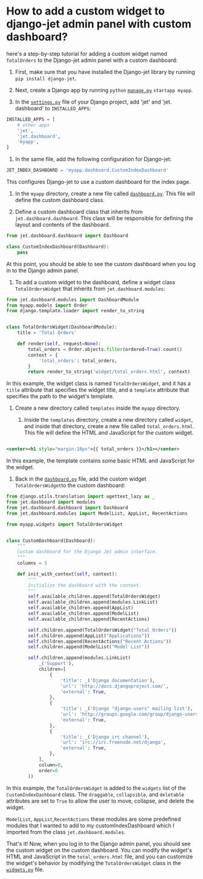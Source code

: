 # How to add a custom widget to django-jet admin panel with custom dashboard?

here's a step-by-step tutorial for adding a custom widget named `TotalOrders` to the Django-jet admin panel with a custom dashboard:

1. First, make sure that you have installed the Django-jet library by running `pip install django-jet`.
    
2. Next, create a Django app by running `python` [`manage.py`](http://manage.py) `startapp myapp`.
    
3. In the [`settings.py`](http://settings.py) file of your Django project, add 'jet' and 'jet. dashboard' to `INSTALLED_APPS`:
    

```python
INSTALLED_APPS = [
    # other apps
    'jet',
    'jet.dashboard',
    'myapp',
]
```

1. In the same file, add the following configuration for Django-jet:
    

```python
JET_INDEX_DASHBOARD = 'myapp.dashboard.CustomIndexDashboard'
```

This configures Django-jet to use a custom dashboard for the index page.

1. In the `myapp` directory, create a new file called [`dashboard.py`](http://dashboard.py). This file will define the custom dashboard class.
    
2. Define a custom dashboard class that inherits from `jet.dashboard.dashboard`. This class will be responsible for defining the layout and contents of the dashboard.
    

```python
from jet.dashboard.dashboard import Dashboard

class CustomIndexDashboard(Dashboard):
    pass
```

At this point, you should be able to see the custom dashboard when you log in to the Django admin panel.

1. To add a custom widget to the dashboard, define a widget class `TotalOrdersWidget` that inherits from `jet.dashboard.modules`:
    

```python
from jet.dashboard.modules import DashboardModule
from myapp.models import Order
from django.template.loader import render_to_string


class TotalOrdersWidget(DashboardModule):
    title = 'Total Orders'

    def render(self, request=None):
        total_orders = Order.objects.filter(ordered=True).count()
        context = {
            'total_orders': total_orders,
        }
        return render_to_string('widget/total_orders.html', context)
```

In this example, the widget class is named `TotalOrdersWidget`, and it has a `title` attribute that specifies the widget title, and a `template` attribute that specifies the path to the widget's template.

1. Create a new directory called `templates` inside the `myapp` directory.
    
    1. Inside the `templates` directory, create a new directory called `widget`, and inside that directory, create a new file called `total_orders.html`. This file will define the HTML and JavaScript for the custom widget.
        

```xml

<center><h1 style="margin:10px">{{ total_orders }}</h1></center>
```

In this example, the template contains some basic HTML and JavaScript for the widget.

1. Back in the [`dashboard.py`](http://dashboard.py) file, add the custom widget `TotalOrdersWidget`to the custom dashboard:
    

```python
from django.utils.translation import ugettext_lazy as _
from jet.dashboard import modules
from jet.dashboard.dashboard import Dashboard
from jet.dashboard.modules import ModelList, AppList, RecentActions

from myapp.widgets import TotalOrdersWidget


class CustomDashboard(Dashboard):
    """
    Custom dashboard for the Django Jet admin interface.
    """
    columns = 3

    def init_with_context(self, context):
        """
        Initialize the dashboard with the context.
        """
        self.available_children.append(TotalOrdersWidget)
        self.available_children.append(modules.LinkList)
        self.available_children.append(AppList)
        self.available_children.append(ModelList)
        self.available_children.append(RecentActions)

        self.children.append(TotalOrdersWidget("Total Orders"))
        self.children.append(AppList("Applications"))
        self.children.append(RecentActions("Recent Actions"))
        self.children.append(ModelList("Model List"))

        self.children.append(modules.LinkList(
            _('Support'),
            children=[
                {
                    'title': _('Django documentation'),
                    'url': 'http://docs.djangoproject.com/',
                    'external': True,
                },
                {
                    'title': _('Django "django-users" mailing list'),
                    'url': 'http://groups.google.com/group/django-users',
                    'external': True,
                },
                {
                    'title': _('Django irc channel'),
                    'url': 'irc://irc.freenode.net/django',
                    'external': True,
                },
            ],
            column=0,
            order=0
        ))
```

In this example, the `TotalOrdersWidget` is added to the `widgets` list of the `CustomIndexDashboard` class. The `draggable`, `collapsible`, and `deletable` attributes are set to `True` to allow the user to move, collapse, and delete the widget.

`ModelList`, `AppList`,`RecentActions` these modules are some predefined modules that I wanted to add to my customIndexDashboard which I imported from the class `jet.dashboard.modules`.

That's it! Now, when you log in to the Django admin panel, you should see the custom widget on the custom dashboard. You can modify the widget's HTML and JavaScript in the `total_orders.html` file, and you can customize the widget's behavior by modifying the `TotalOrdersWidget` class in the [`widgets.py`](http://widgets.py) file.